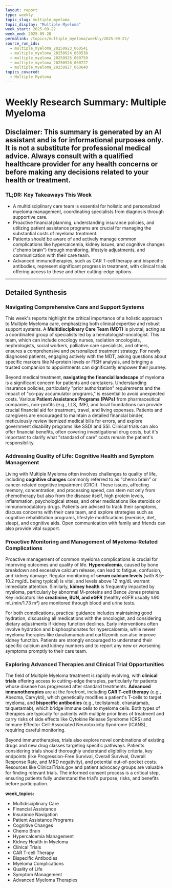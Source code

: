 ```yaml
---
layout: report
type: weekly
topic_slug: multiple_myeloma
topic_display: "Multiple Myeloma"
week_start: 2025-09-22
week_end: 2025-09-28
permalink: /topics/multiple_myeloma/weekly/2025-09-22/
source_run_ids:
  - multiple_myeloma_20250923_060541
  - multiple_myeloma_20250924_060538
  - multiple_myeloma_20250925_060759
  - multiple_myeloma_20250926_060727
  - multiple_myeloma_20250927_060640
topics_covered:
  - Multiple Myeloma
---
```


# Weekly Research Summary: Multiple Myeloma

**Disclaimer:** This summary is generated by an AI assistant and is for informational purposes only. It is not a substitute for professional medical advice. Always consult with a qualified healthcare provider for any health concerns or before making any decisions related to your health or treatment.
---
### **TL;DR: Key Takeaways This Week**
- A multidisciplinary care team is essential for holistic and personalized myeloma management, coordinating specialists from diagnosis through supportive care.
- Proactive financial planning, understanding insurance policies, and utilizing patient assistance programs are crucial for managing the substantial costs of myeloma treatment.
- Patients should be aware of and actively manage common complications like hypercalcemia, kidney issues, and cognitive changes ("chemo brain") through monitoring, lifestyle adjustments, and communication with their care team.
- Advanced immunotherapies, such as CAR T-cell therapy and bispecific antibodies, represent significant progress in treatment, with clinical trials offering access to these and other cutting-edge options.
---
## Detailed Synthesis

### Navigating Comprehensive Care and Support Systems

This week's reports highlight the critical importance of a holistic approach to Multiple Myeloma care, emphasizing both clinical expertise and robust support systems. A **Multidisciplinary Care Team (MDT)** is pivotal, acting as a coordinated group of specialists led by a hematologist-oncologist. This team, which can include oncology nurses, radiation oncologists, nephrologists, social workers, palliative care specialists, and others, ensures a comprehensive and personalized treatment strategy. For newly diagnosed patients, engaging actively with the MDT, asking questions about specific markers like M-protein levels or FISH analysis, and bringing a trusted companion to appointments can significantly empower their journey.

Beyond medical treatment, **navigating the financial landscape** of myeloma is a significant concern for patients and caretakers. Understanding insurance policies, particularly "prior authorization" requirements and the impact of "co-pay accumulator programs," is essential to avoid unexpected costs. Various **Patient Assistance Programs (PAPs)** from pharmaceutical companies, non-profits (e.g., LLS, IMF), and local foundations can provide crucial financial aid for treatment, travel, and living expenses. Patients and caregivers are encouraged to maintain a detailed financial binder, meticulously review itemized medical bills for errors, and explore government disability programs like SSDI and SSI. Clinical trials can also offer financial benefits, often covering investigational drug costs, but it's important to clarify what "standard of care" costs remain the patient's responsibility.

### Addressing Quality of Life: Cognitive Health and Symptom Management

Living with Multiple Myeloma often involves challenges to quality of life, including **cognitive changes** commonly referred to as "chemo brain" or cancer-related cognitive impairment (CRCI). These issues, affecting memory, concentration, and processing speed, can stem not only from chemotherapy but also from the disease itself, high protein levels, inflammation, psychological stress, and other medications like steroids or immunomodulatory drugs. Patients are advised to track their symptoms, discuss concerns with their care team, and explore strategies such as cognitive rehabilitation programs, lifestyle modifications (exercise, diet, sleep), and cognitive aids. Open communication with family and friends can also provide vital support.

### Proactive Monitoring and Management of Myeloma-Related Complications

Proactive management of common myeloma complications is crucial for improving outcomes and quality of life. **Hypercalcemia**, caused by bone breakdown and excessive calcium release, can lead to fatigue, confusion, and kidney damage. Regular monitoring of **serum calcium levels** (with 8.5-10.2 mg/dL being typical) is vital, and levels above 12 mg/dL warrant immediate attention. Similarly, **kidney health** is frequently impacted by myeloma, particularly by abnormal M-proteins and Bence Jones proteins. Key indicators like **creatinine, BUN, and eGFR** (healthy eGFR usually ≥90 mL/min/1.73 m²) are monitored through blood and urine tests.

For both complications, practical guidance includes maintaining good hydration, discussing all medications with the oncologist, and considering dietary adjustments if kidney function declines. Early interventions often involve hydration and bisphosphonates for hypercalcemia, while newer myeloma therapies like daratumumab and carfilzomib can also improve kidney function. Patients are strongly encouraged to understand their specific calcium and kidney numbers and to report any new or worsening symptoms promptly to their care team.

### Exploring Advanced Therapies and Clinical Trial Opportunities

The field of Multiple Myeloma treatment is rapidly evolving, with **clinical trials** offering access to cutting-edge therapies, particularly for patients whose disease has progressed after standard treatments. **Advanced immunotherapies** are at the forefront, including **CAR T-cell therapy** (e.g., Abecma, Carvykti), which genetically modifies a patient's T-cells to target myeloma, and **bispecific antibodies** (e.g., teclistamab, elranatamab, talquetamab), which bridge immune cells to myeloma cells. Both types of therapies are typically for patients with multiple prior lines of treatment and carry risks of side effects like Cytokine Release Syndrome (CRS) and Immune Effector Cell-Associated Neurotoxicity Syndrome (ICANS), requiring careful monitoring.

Beyond immunotherapies, trials also explore novel combinations of existing drugs and new drug classes targeting specific pathways. Patients considering trials should thoroughly understand eligibility criteria, key endpoints (like Progression-Free Survival, Overall Survival, Overall Response Rate, and MRD negativity), and potential out-of-pocket costs. Resources like ClinicalTrials.gov and patient advocacy groups are valuable for finding relevant trials. The informed consent process is a critical step, ensuring patients fully understand the trial's purpose, risks, and benefits before participation.

**week_topics:**
- Multidisciplinary Care
- Financial Assistance
- Insurance Navigation
- Patient Assistance Programs
- Cognitive Changes
- Chemo Brain
- Hypercalcemia Management
- Kidney Health in Myeloma
- Clinical Trials
- CAR T-cell Therapy
- Bispecific Antibodies
- Myeloma Complications
- Quality of Life
- Symptom Management
- Advanced Myeloma Therapies
